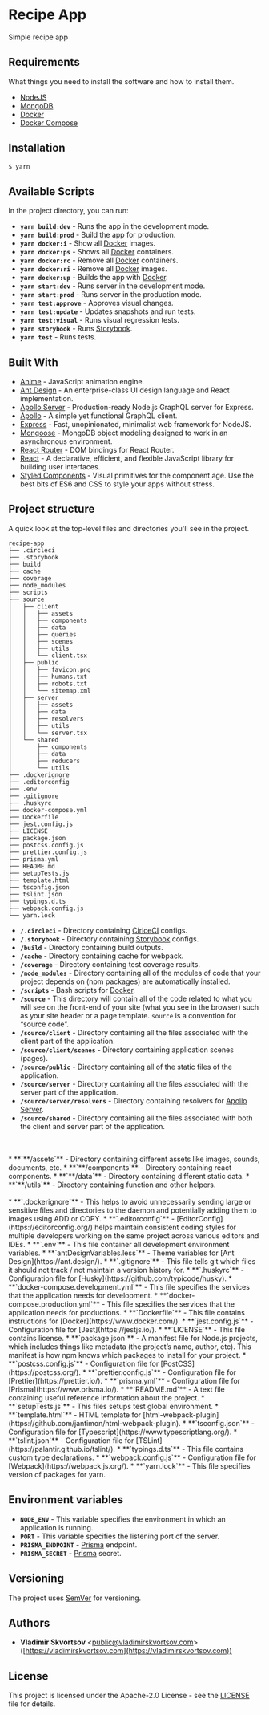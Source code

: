 # Recipe App

Simple recipe app


## Requirements

What things you need to install the software and how to install them.

* [NodeJS](https://nodejs.org/)
* [MongoDB](https://www.mongodb.com/)
* [Docker](https://www.docker.com/)
* [Docker Compose](https://github.com/docker/compose)


## Installation

```sh
$ yarn
```


## Available Scripts

In the project directory, you can run:

* **`yarn build:dev`** - Runs the app in the development mode.
* **`yarn build:prod`** - Build the app for production.
* **`yarn docker:i`** - Show all [Docker](https://www.docker.com/) images.
* **`yarn docker:ps`** - Shows all [Docker](https://www.docker.com/) containers.
* **`yarn docker:rc`** - Remove all [Docker](https://www.docker.com/) containers.
* **`yarn docker:ri`** - Remove all [Docker](https://www.docker.com/) images.
* **`yarn docker:up`** - Builds the app with [Docker](https://www.docker.com/).
* **`yarn start:dev`** - Runs server in the development mode.
* **`yarn start:prod`** - Runs server in the production mode.
* **`yarn test:approve`** - Approves visual changes.
* **`yarn test:update`** - Updates snapshots and run tests.
* **`yarn test:visual`** - Runs visual regression tests.
* **`yarn storybook`** - Runs [Storybook](https://storybook.js.org/).
* **`yarn test`** - Runs tests.


## Built With

* [Anime](https://github.com/juliangarnier/anime/) - JavaScript animation engine.
* [Ant Design](https://github.com/ant-design/ant-design) - An enterprise-class UI design language and React implementation.
* [Apollo Server](https://github.com/apollographql/apollo-server/tree/master/packages/apollo-server-express) - Production-ready Node.js GraphQL server for Express.
* [Apollo](https://github.com/apollographql/apollo-client) - A simple yet functional GraphQL client.
* [Express](https://expressjs.com/) - Fast, unopinionated, minimalist web framework for NodeJS.
* [Mongoose](https://github.com/Automattic/mongoose) - MongoDB object modeling designed to work in an asynchronous environment.
* [React Router](https://github.com/ReactTraining/react-router) - DOM bindings for React Router.
* [React](https://github.com/facebook/react) - A declarative, efficient, and flexible JavaScript library for building user interfaces.
* [Styled Components](https://github.com/styled-components/styled-components) - Visual primitives for the component age. Use the best bits of ES6 and CSS to style your apps without stress.


## Project structure

A quick look at the top-level files and directories you'll see in the project.

    recipe-app
    ├── .circleci
    ├── .storybook
    ├── build
    ├── cache
    ├── coverage
    ├── node_modules
    ├── scripts
    ├── source
    │   ├── client
    │   │   ├── assets
    │   │   ├── components
    │   │   ├── data
    │   │   ├── queries
    │   │   ├── scenes
    │   │   ├── utils
    │   │   └── client.tsx
    │   ├── public
    │   │   ├── favicon.png
    │   │   ├── humans.txt
    │   │   ├── robots.txt
    │   │   └── sitemap.xml
    │   ├── server
    │   │   ├── assets
    │   │   ├── data
    │   │   ├── resolvers
    │   │   ├── utils
    │   │   └── server.tsx
    │   └── shared
    │       ├── components
    │       ├── data
    │       ├── reducers
    │       └── utils
    ├── .dockerignore
    ├── .editorconfig
    ├── .env
    ├── .gitignore
    ├── .huskyrc
    ├── docker-compose.yml
    ├── Dockerfile
    ├── jest.config.js
    ├── LICENSE
    ├── package.json
    ├── postcss.config.js
    ├── prettier.config.js
    ├── prisma.yml
    ├── README.md
    ├── setupTests.js
    ├── template.html
    ├── tsconfig.json
    ├── tslint.json
    ├── typings.d.ts
    ├── webpack.config.js
    └── yarn.lock

* **`/.circleci`** - Directory containing [CirlceCI](https://circleci.com/) configs.
* **`/.storybook`** - Directory containing [Storybook](https://storybook.js.org/) configs.
* **`/build`** - Directory containing build outputs.
* **`/cache`** - Directory containing cache for webpack.
* **`/coverage`** - Directory containing test coverage results.
* **`/node_modules`** - Directory containing all of the modules of code that your project depends on (npm packages) are automatically installed.
* **`/scripts`** - Bash scripts for [Docker](https://www.docker.com/).
* **`/source`** - This directory will contain all of the code related to what you will see on the front-end of your site (what you see in the browser) such as your site header or a page template. `source` is a convention for “source code”.
* **`/source/client`** - Directory containing all the files associated with the client part of the application.
* **`/source/client/scenes`** - Directory containing application scenes (pages).
* **`/source/public`** - Directory containing all of the static files of the application.
* **`/source/server`** - Directory containing all the files associated with the server part of the application.
* **`/source/server/resolvers`** - Directory containing resolvers for [Apollo Server](https://github.com/apollographql/apollo-server).
* **`/source/shared`** - Directory containing all the files associated with both the client and server part of the application.
<br>
<br>
* **`**/assets`** - Directory containing different assets like images, sounds, documents, etc.
* **`**/components`** - Directory containing react components.
* **`**/data`** - Directory containing different static data.
* **`**/utils`** - Directory containing function and other helpers.
<br>
<br>
* **`.dockerignore`** - This helps to avoid unnecessarily sending large or sensitive files and directories to the daemon and potentially adding them to images using ADD or COPY.
* **`.editorconfig`** - [EditorConfig](https://editorconfig.org/) helps maintain consistent coding styles for multiple developers working on the same project across various editors and IDEs.
* **`.env`** - This file container all development environment variables.
* **`antDesignVariables.less`** - Theme variables for [Ant Design](https://ant.design/).
* **`.gitignore`** - This file tells git which files it should not track / not maintain a version history for.
* **`.huskyrc`** - Configuration file for [Husky](https://github.com/typicode/husky).
* **`docker-compose.development.yml`** - This file specifies the services that the application needs for development.
* **`docker-compose.production.yml`** - This file specifies the services that the application needs for productions.
* **`Dockerfile`** - This file contains instructions for [Docker](https://www.docker.com/).
* **`jest.config.js`** - Configuration file for [Jest](https://jestjs.io/).
* **`LICENSE`** - This file contains license.
* **`package.json`** - A manifest file for Node.js projects, which includes things like metadata (the project’s name, author, etc). This manifest is how npm knows which packages to install for your project.
* **`postcss.config.js`** - Configuration file for [PostCSS](https://postcss.org/).
* **`prettier.config.js`** - Configuration file for [Prettier](https://prettier.io/).
* **`prisma.yml`** - Configuration file for [Prisma](https://www.prisma.io/).
* **`README.md`** - A text file containing useful reference information about the project.
* **`setupTests.js`** - This files setups test global environment.
* **`template.html`** - HTML template for [html-webpack-plugin](https://github.com/jantimon/html-webpack-plugin).
* **`tsconfig.json`** - Configuration file for [Typescript](https://www.typescriptlang.org/).
* **`tslint.json`** - Configuration file for [TSLint](https://palantir.github.io/tslint/).
* **`typings.d.ts`** - This file contains custom type declarations.
* **`webpack.config.js`** - Configuration file for [Webpack](https://webpack.js.org/).
* **`yarn.lock`** - This file specifies version of packages for yarn.


## Environment variables

* **`NODE_ENV`** - This variable specifies the environment in which an application is running.
* **`PORT`** - This variable specifies the listening port of the server.
* **`PRISMA_ENDPOINT`** - [Prisma](https://www.prisma.io/) endpoint.
* **`PRISMA_SECRET`** - [Prisma](https://www.prisma.io/) secret.


## Versioning

The project uses [SemVer](http://semver.org/) for versioning.


## Authors

* **Vladimir Skvortsov** <[public@vladimirskvortsov.com](mailto:public@vladimirskvortsov.com)> ([https://vladimirskvortsov.com](https://vladimirskvortsov.com))


## License

This project is licensed under the Apache-2.0 License - see the [LICENSE](LICENSE) file for details.
